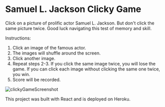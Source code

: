 # Samuel L. Jackson Clicky Game

Click on a picture of prolific actor Samuel L. Jackson. But don't click the same picture twice. Good luck navigating this test of memory and skill.

Instructions:

1. Click an image of the famous actor.
2. The images will shuffle around the screen.
3. Click another image. 
4. Repeat steps 2-3. If you click the same image twice, you will lose the game. If you can click each image without clicking the same one twice, you win.
5. Score will be recorded.


![clickyGameScreenshot](https://user-images.githubusercontent.com/60246168/95133282-4ef4a000-071e-11eb-8cef-ec23f7f107ef.PNG)


This project was built with React and is deployed on Heroku.

